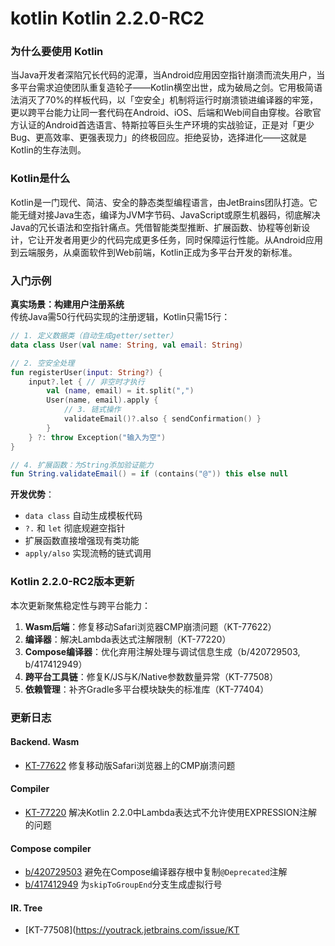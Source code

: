 # kotlin Kotlin 2.2.0-RC2
### 为什么要使用 Kotlin  
当Java开发者深陷冗长代码的泥潭，当Android应用因空指针崩溃而流失用户，当多平台需求迫使团队重复造轮子——Kotlin横空出世，成为破局之剑。它用极简语法消灭了70%的样板代码，以「空安全」机制将运行时崩溃锁进编译器的牢笼，更以跨平台能力让同一套代码在Android、iOS、后端和Web间自由穿梭。谷歌官方认证的Android首选语言、特斯拉等巨头生产环境的实战验证，正是对「更少Bug、更高效率、更强表现力」的终极回应。拒绝妥协，选择进化——这就是Kotlin的生存法则。  

### Kotlin是什么  
Kotlin是一门现代、简洁、安全的静态类型编程语言，由JetBrains团队打造。它能无缝对接Java生态，编译为JVM字节码、JavaScript或原生机器码，彻底解决Java的冗长语法和空指针痛点。凭借智能类型推断、扩展函数、协程等创新设计，它让开发者用更少的代码完成更多任务，同时保障运行性能。从Android应用到云端服务，从桌面软件到Web前端，Kotlin正成为多平台开发的新标准。  

### 入门示例  
**真实场景：构建用户注册系统**  
传统Java需50行代码实现的注册逻辑，Kotlin只需15行：  
```kotlin  
// 1. 定义数据类（自动生成getter/setter）  
data class User(val name: String, val email: String)  

// 2. 空安全处理  
fun registerUser(input: String?) {  
    input?.let { // 非空时才执行  
        val (name, email) = it.split(",")  
        User(name, email).apply {  
            // 3. 链式操作  
            validateEmail()?.also { sendConfirmation() }  
        }  
    } ?: throw Exception("输入为空")  
}  

// 4. 扩展函数：为String添加验证能力  
fun String.validateEmail() = if (contains("@")) this else null  
```  
**开发优势**：  
- `data class` 自动生成模板代码  
- `?.` 和 `let` 彻底规避空指针  
- 扩展函数直接增强现有类功能  
- `apply/also` 实现流畅的链式调用  

### Kotlin 2.2.0-RC2版本更新  
本次更新聚焦稳定性与跨平台能力：  
1. **Wasm后端**：修复移动Safari浏览器CMP崩溃问题（KT-77622）  
2. **编译器**：解决Lambda表达式注解限制（KT-77220）  
3. **Compose编译器**：优化弃用注解处理与调试信息生成（b/420729503, b/417412949）  
4. **跨平台工具链**：修复K/JS与K/Native参数数量异常（KT-77508）  
5. **依赖管理**：补齐Gradle多平台模块缺失的标准库（KT-77404）  

### 更新日志  
#### Backend. Wasm  
- [KT-77622](https://youtrack.jetbrains.com/issue/KT-77622) 修复移动版Safari浏览器上的CMP崩溃问题  

#### Compiler  
- [KT-77220](https://youtrack.jetbrains.com/issue/KT-77220) 解决Kotlin 2.2.0中Lambda表达式不允许使用EXPRESSION注解的问题  

#### Compose compiler  
- [b/420729503](https://issuetracker.google.com/issues/420729503) 避免在Compose编译器存根中复制`@Deprecated`注解  
- [b/417412949](https://issuetracker.google.com/issues/417412949) 为`skipToGroupEnd`分支生成虚拟行号  

#### IR. Tree  
- [KT-77508](https://youtrack.jetbrains.com/issue/KT